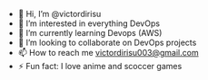 - 👋 Hi, I’m @victordirisu
- 👀 I’m interested in everything DevOps
- 🌱 I’m currently learning Devops (AWS)
- 💞️ I’m looking to collaborate on DevOps projects
- 📫 How to reach me victordirisu003@gmail.com
- ⚡ Fun fact: I love anime and scoccer games

<!---
victordirisu/victordirisu is a ✨ special ✨ repository because its `README.md` (this file) appears on your GitHub profile.
You can click the Preview link to take a look at your changes.
--->
